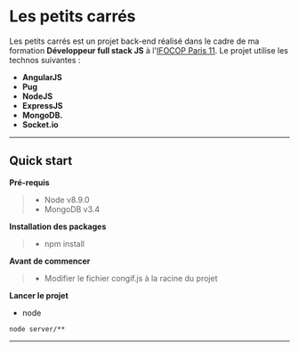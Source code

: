 Les petits carrés
===================


Les petits carrés est un projet back-end réalisé dans le cadre de ma formation **Développeur full stack JS** à l'[IFOCOP Paris 11](https://www.ifocop.fr/formations-metiers/web-digital/formation-developpeur-full-stack-js/). Le projet utilise les technos suivantes : 

 - **AngularJS**
 -  **Pug**
 - **NodeJS**
 - **ExpressJS**
 - **MongoDB.**
 - **Socket.io**

----------


Quick start
-------------

**Pré-requis**
>- Node v8.9.0
>- MongoDB v3.4

**Installation des packages**
>- npm install

**Avant de commencer**

>- Modifier le fichier congif.js à la racine du projet


**Lancer le projet**

- node

```
node server/**
```


----------
